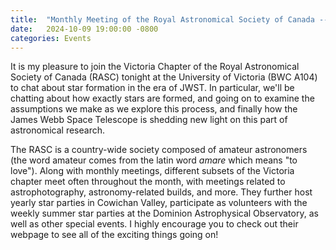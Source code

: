 ```yaml
---
title:  "Monthly Meeting of the Royal Astronomical Society of Canada -- Victoria Chapter"
date:   2024-10-09 19:00:00 -0800
categories: Events 
---
```


It is my pleasure to join the Victoria Chapter of the Royal Astronomical Society of Canada (RASC) tonight at the University of Victoria (BWC A104)  to chat about star formation in the era of JWST. In particular, we'll be chatting about how exactly stars are formed, and going on to examine the assumptions we make as we explore this process, and finally how the James Webb Space Telescope is shedding new light on this part of astronomical research.

The RASC is a country-wide society composed of amateur astronomers (the word amateur comes from the latin word *amare* which means "to love"). Along with monthly meetings, different subsets of the Victoria chapter  meet often throughout the month, with meetings related to astrophotography, astronomy-related builds, and more. They further host yearly star parties in Cowichan Valley, participate as volunteers with the weekly summer star parties at the Dominion Astrophysical Observatory, as well as other special events. I highly encourage you to check out their webpage to see all of the exciting things going on!
